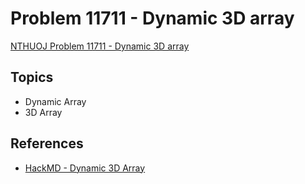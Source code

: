 # Problem 11711 - Dynamic 3D array
[NTHUOJ Problem 11711 - Dynamic 3D array](https://acm.cs.nthu.edu.tw/problem/11711/)


## Topics
- Dynamic Array
- 3D Array

## References
- [HackMD - Dynamic 3D Array](https://hackmd.io/@6kxdNGuPRSeglF0SFLitMA/SJmHY1bGkg)